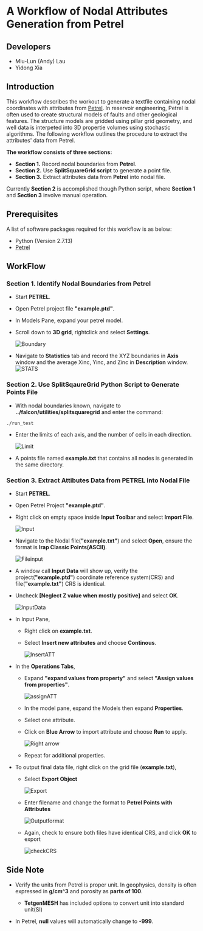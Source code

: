 # A Workflow of Nodal Attributes Generation from Petrel

## Developers

* Miu-Lun (Andy) Lau
* Yidong Xia

## Introduction
This workflow describes the workout to generate a textfile containing nodal coordinates with attributes from [Petrel](https://www.software.slb.com/products/petrel). In reservoir engineering, Petrel is often used to create structural models of faults and other geological features. The structure models are gridded using pillar grid geometry, and well data is interpeted into 3D propertie volumes using stochastic algorithms. The following workflow outlines the procedure to extract the attributes' data from Petrel.  

__The workflow consists of three sections:__

* **Section 1.** Record nodal boundaries from **Petrel**.
* **Section 2.** Use __SplitSquareGrid script__ to generate a point file.
* **Section 3.** Extract attributes data from **Petrel** into nodal file.

Currently __Section 2__ is accomplished though Python script, where __Section 1__ and __Section 3__ involve manual operation. 
## Prerequisites
A list of software packages required for this workflow is as below:

* Python (Version 2.7.13)
* [Petrel](https://www.software.slb.com/products/petrel)

## WorkFlow
### Section 1. Identify Nodal Boundaries from Petrel

* Start **PETREL**.
* Open Petrel project file **"example.ptd"**.
* In Models Pane, expand your petrel model.
* Scroll down to **3D grid**, rightclick and select **Settings**.

	![Boundary](../../contents/Boundary1.png)
	
* Navigate to **Statistics** tab and record the XYZ boundaries in **Axis** window and the average Xinc, Yinc, and Zinc in **Description** window. 
	![STATS](../../contents/Statistics.png)

### Section 2. Use SplitSqaureGrid Python Script to Generate Points File

* With nodal boundaries known, navigate to **../falcon/utilities/splitsquaregrid** and enter the command:

```
./run_test
```

* Enter the limits of each axis, and the number of cells in each direction.

	![Limit](../../contents/splitinput.png)
	
* A points file named **example.txt** that contains all nodes is generated in the same directory. 


### Section 3. Extract Attibutes Data from PETREL into Nodal File

* Start **PETREL**.
* Open Petrel Project **"example.ptd"**.
* Right click on empty space inside **Input Toolbar** and select **Import File**.
	
	![Input](../../contents/rawinput.png)

* Navigate to the Nodal file(**"example.txt"**) and select **Open**, ensure the format is **Irap Classic Points(ASCII)**.

	![Fileinput](../../contents/fileinput.png)

* A window call **Input Data** will show up, verify the project(**"example.ptd"**) coordinate reference system(CRS) and file(**"example.txt"**) CRS is identical.
* Uncheck **[Neglect Z value when mostly positive]** and select **OK**.

	![InputData](../../contents/inputdata.png)

* In Input Pane,
	* Right click on **example.txt**.
	* Select **Insert new attributes** and choose **Continous**.
	
		![InsertATT](../../contents/insertATT.png)
	
* In the __Operations Tabs__,
	* Expand **"expand values from property"** and select **"Assign values from properties"**.

		![assignATT](../../contents/assignATT.png)
	* In the model pane, expand the Models then expand __Properties__.
	* Select one attribute.
	* Click on __Blue Arrow__ to import attribute and choose **Run** to apply.

		![Right arrow](../../contents/rightarrow.png)
		
	* Repeat for additional properties.
* To output final data file, right click on the grid file (**example.txt**),
	* Select **Export Object**
	
		![Export](../../contents/exportobject.png)
	* Enter filename and change the format to **Petrel Points with Attributes** 

		![Outputformat](../../contents/outputformat.png)
	
	* Again, check to ensure both files have identical CRS, and click __OK__ to export 

		![checkCRS](../../contents/outputCRS.png)

## Side Note

* Verify the units from Petrel is proper unit. In geophysics, density is often expressed in **g/cm^3** and porosity as __parts of 100__. 
	* __TetgenMESH__ has included options to convert unit into standard unit(SI)
 
* In Petrel, __null__ values will automatically change to __-999__. 